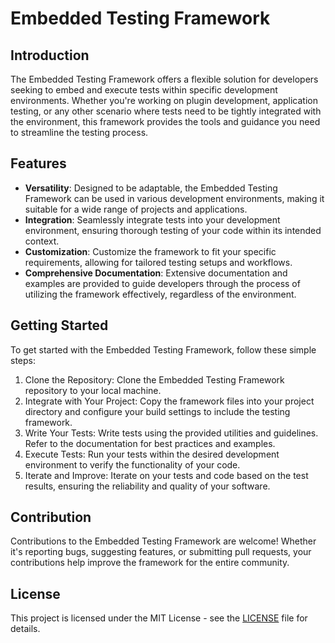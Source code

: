 # Embedded Testing Framework
## Introduction
The Embedded Testing Framework offers a flexible solution for developers seeking to embed and execute tests within specific development environments. Whether you're working on plugin development, application testing, or any other scenario where tests need to be tightly integrated with the environment, this framework provides the tools and guidance you need to streamline the testing process.

## Features
- **Versatility**: Designed to be adaptable, the Embedded Testing Framework can be used in various development environments, making it suitable for a wide range of projects and applications.
- **Integration**: Seamlessly integrate tests into your development environment, ensuring thorough testing of your code within its intended context.
- **Customization**: Customize the framework to fit your specific requirements, allowing for tailored testing setups and workflows.
- **Comprehensive Documentation**: Extensive documentation and examples are provided to guide developers through the process of utilizing the framework effectively, regardless of the environment.

## Getting Started
To get started with the Embedded Testing Framework, follow these simple steps:

1. Clone the Repository: Clone the Embedded Testing Framework repository to your local machine.
2. Integrate with Your Project: Copy the framework files into your project directory and configure your build settings to include the testing framework.
3. Write Your Tests: Write tests using the provided utilities and guidelines. Refer to the documentation for best practices and examples.
4. Execute Tests: Run your tests within the desired development environment to verify the functionality of your code.
5. Iterate and Improve: Iterate on your tests and code based on the test results, ensuring the reliability and quality of your software.

## Contribution
Contributions to the Embedded Testing Framework are welcome! Whether it's reporting bugs, suggesting features, or submitting pull requests, your contributions help improve the framework for the entire community.

## License
This project is licensed under the MIT License - see the [LICENSE](./LICENSE) file for details.
